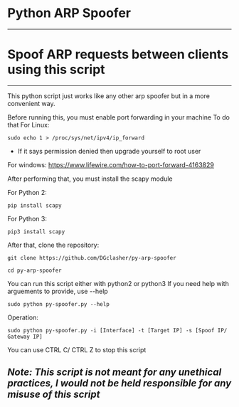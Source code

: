 # Python ARP Spoofer
------------------------------
# Spoof ARP requests between clients using this script

------------------------------
This python script just works like any other arp spoofer but in a more convenient way.

Before running this, you must enable port forwarding in your machine
To do that
For Linux:

    sudo echo 1 > /proc/sys/net/ipv4/ip_forward

   * If it says permission denied then upgrade yourself to root user

For windows: https://www.lifewire.com/how-to-port-forward-4163829

After performing that, you must install the scapy module

For Python 2:
    
    pip install scapy

For Python 3:
    
    pip3 install scapy

After that, clone the repository:

    git clone https://github.com/DGclasher/py-arp-spoofer

    cd py-arp-spoofer

You can run this script either with python2 or python3
If you need help with arguements to provide, use --help 

    sudo python py-spoofer.py --help

Operation:

    sudo python py-spoofer.py -i [Interface] -t [Target IP] -s [Spoof IP/ Gateway IP]

You can use CTRL C/ CTRL Z to stop this script

*Note: This script is not meant for any unethical practices, I would not be held responsible for any misuse of this script*
----------------------------------------------------------------------------------------------------------------------

